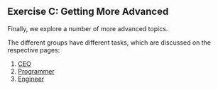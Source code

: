 ## Exercise C: Getting More Advanced

Finally, we explore a number of more advanced topics.

The different groups have different tasks, which are discussed on the respective pages:

1. [CEO](./5-CEO.md)
1. [Programmer](./5-Programmer.md)
1. [Engineer](./5-Engineer.md)
